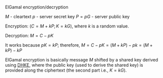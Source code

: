 ElGamal encryption/decryption

$M$ - cleartext
$p$ - server secret key
$P = pG$ - server public key

Encryption:
$(C = M + kP; K = kG)$, where $k$ is a random value.

Decryption:
$M = C - pK$

It works because $pK = kP$; therefore, $M = C - pK = (M + kP) - pk = (M + kP) - kP$

ElGamal encryption is basically message $M$ shifted by a shared key derived using [DHKE](https://en.wikipedia.org/wiki/Diffie–Hellman_key_exchange), where the public key (used to derive the shared key) is provided along the ciphertext (the second part i.e., $K = kG$).
